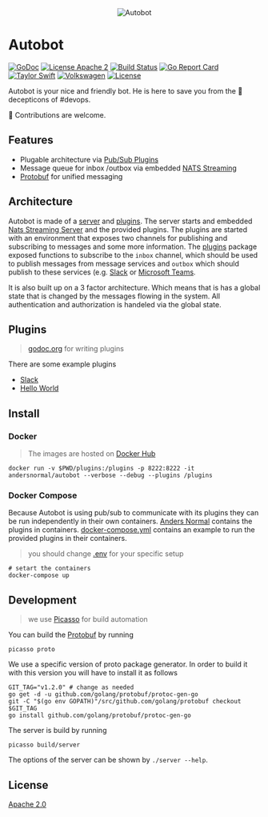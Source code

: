 <div align="center" styles="padding: 2rem;">
  <img src="https://github.com/andersnormal/autobot/blob/master/images/logo.png?raw=true" alt="Autobot"/>
</div>

# Autobot

[![GoDoc](https://godoc.org/github.com/narqo/go-badge?status.svg)](https://godoc.org/github.com/andersnormal/autobot)
[![License Apache 2](https://img.shields.io/badge/License-Apache2-blue.svg)](https://www.apache.org/licenses/LICENSE-2.0)
[![Build Status](https://travis-ci.org/andersnormal/autobot.svg?branch=master)](https://travis-ci.org/andersnormal/autobot)
[![Go Report Card](https://goreportcard.com/badge/github.com/andersnormal/autobot)](https://goreportcard.com/report/github.com/andersnormal/autobot)
[![Taylor Swift](https://img.shields.io/badge/secured%20by-taylor%20swift-brightgreen.svg)](https://twitter.com/SwiftOnSecurity)
[![Volkswagen](https://auchenberg.github.io/volkswagen/volkswargen_ci.svg?v=1)](https://github.com/auchenberg/volkswagen)
[![License](https://img.shields.io/badge/License-Apache%202.0-blue.svg)](https://opensource.org/licenses/Apache-2.0)

Autobot is your nice and friendly bot. He is here to save you from the :japanese_ogre: decepticons of #devops.

:see_no_evil: Contributions are welcome.

## Features

* Plugable architecture via [Pub/Sub Plugins](https://github.com/andersnormal/autobot/tree/master/pkg/plugins)
* Message queue for inbox /outbox via embedded [NATS Streaming](https://github.com/nats-io/stan.go)
* [Protobuf](/proto/plugin.proto) for unified messaging

## Architecture

Autobot is made of a [server](/server) and [plugins](/plugins). The server starts and embedded [Nats Streaming Server](https://github.com/nats-io/nats-streaming-server) and the provided plugins. The plugins are started with an environment that exposes two channels for publishing and subscribing to messages and some more information. The [plugins](/pkg/plugins) package exposed functions to subscribe to the `inbox` channel, which should be used to publish messages from message services and `outbox` which should publish to these services (e.g. [Slack](https://slack.com) or [Microsoft Teams](https://products.office.com/microsoft-teams/free).

It is also built up on a 3 factor architecture. Which means that is has a global state that is changed by the messages flowing in the system. All authentication and authorization is handeled via the global state.

## Plugins

> [godoc.org](https://godoc.org/github.com/andersnormal/autobot/pkg/plugins) for writing plugins

There are some example plugins

* [Slack](/plugins/plugin-slack/README.md)
* [Hello World](/plugins/plugin-hello-world)

## Install

### Docker

> The images are hosted on [Docker Hub](https://cloud.docker.com/u/andersnormal/repository/docker/andersnormal/autobot)

```
docker run -v $PWD/plugins:/plugins -p 8222:8222 -it andersnormal/autobot --verbose --debug --plugins /plugins
```

### Docker Compose

Because Autobot is using pub/sub to communicate with its plugins they can be run independently in their own containers. [Anders Normal](https://cloud.docker.com/u/andersnormal) contains the plugins in containers. [docker-compose.yml](/docker-compose.yml) contains an example to run the provided plugins in their containers.

> you should change [.env](/.env) for your specific setup

```
# setart the containers
docker-compose up
```

## Development

> we use [Picasso](https://github.com/andersnormal/picasso) for build automation 

You can build the [Protobuf](/proto) by running 

```
picasso proto
```

We use a specific version of proto package generator. In order to build it with this version you will have to install it as follows

```
GIT_TAG="v1.2.0" # change as needed
go get -d -u github.com/golang/protobuf/protoc-gen-go
git -C "$(go env GOPATH)"/src/github.com/golang/protobuf checkout $GIT_TAG
go install github.com/golang/protobuf/protoc-gen-go
```

The server is build by running

```
picasso build/server
```

The options of the server can be shown by `./server --help`.

## License
[Apache 2.0](/LICENSE)
